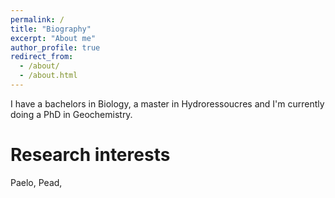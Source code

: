 ```yaml
---
permalink: /
title: "Biography"
excerpt: "About me"
author_profile: true
redirect_from: 
  - /about/
  - /about.html
---
```


I have a bachelors in Biology, a master in Hydroressoucres and I'm currently doing a PhD in Geochemistry.

Research interests
===
Paelo, Pead, 
